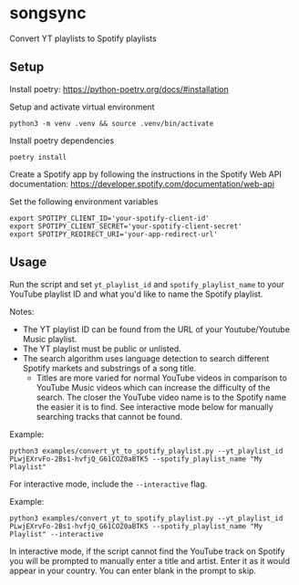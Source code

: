 # songsync

Convert YT playlists to Spotify playlists

## Setup

Install poetry: https://python-poetry.org/docs/#installation

Setup and activate virtual environment

```
python3 -m venv .venv && source .venv/bin/activate
```

Install poetry dependencies

```
poetry install
```

Create a Spotify app by following the instructions in the Spotify Web API documentation: https://developer.spotify.com/documentation/web-api

Set the following environment variables

```
export SPOTIPY_CLIENT_ID='your-spotify-client-id'
export SPOTIPY_CLIENT_SECRET='your-spotify-client-secret'
export SPOTIPY_REDIRECT_URI='your-app-redirect-url'
```

## Usage

Run the script and set `yt_playlist_id` and `spotify_playlist_name` to your YouTube playlist ID and what you'd like to name the Spotify playlist.

Notes:

- The YT playlist ID can be found from the URL of your Youtube/Youtube Music playlist.
- The YT playlist must be public or unlisted.
- The search algorithm uses language detection to search different Spotify markets and substrings of a song title.
  - Titles are more varied for normal YouTube videos in comparison to YouTube Music videos which can increase the difficulty of the search. The closer the YouTube video name is to the Spotify name the easier it is to find. See interactive mode below for manually searching tracks that cannot be found.

Example:

```
python3 examples/convert_yt_to_spotify_playlist.py --yt_playlist_id PLwjEXrvFo-2Bs1-hvfjQ_G61COZ0aBTK5 --spotify_playlist_name "My Playlist"
```

For interactive mode, include the `--interactive` flag.

Example:

```
python3 examples/convert_yt_to_spotify_playlist.py --yt_playlist_id PLwjEXrvFo-2Bs1-hvfjQ_G61COZ0aBTK5 --spotify_playlist_name "My Playlist" --interactive
```

In interactive mode, if the script cannot find the YouTube track on Spotify you will be prompted to manually enter a title and artist. Enter it as it would appear in your country. You can enter blank in the prompt to skip.
